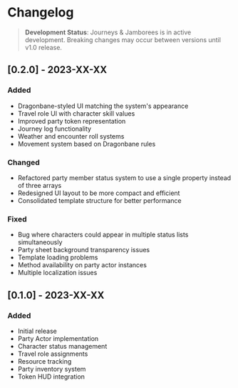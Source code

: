 # Changelog

> **Development Status**: Journeys & Jamborees is in active development. Breaking changes may occur between versions until v1.0 release.

## [0.2.0] - 2023-XX-XX

### Added
- Dragonbane-styled UI matching the system's appearance
- Travel role UI with character skill values
- Improved party token representation
- Journey log functionality
- Weather and encounter roll systems
- Movement system based on Dragonbane rules

### Changed
- Refactored party member status system to use a single property instead of three arrays
- Redesigned UI layout to be more compact and efficient
- Consolidated template structure for better performance

### Fixed
- Bug where characters could appear in multiple status lists simultaneously
- Party sheet background transparency issues
- Template loading problems
- Method availability on party actor instances
- Multiple localization issues

## [0.1.0] - 2023-XX-XX

### Added
- Initial release
- Party Actor implementation
- Character status management
- Travel role assignments
- Resource tracking
- Party inventory system
- Token HUD integration
